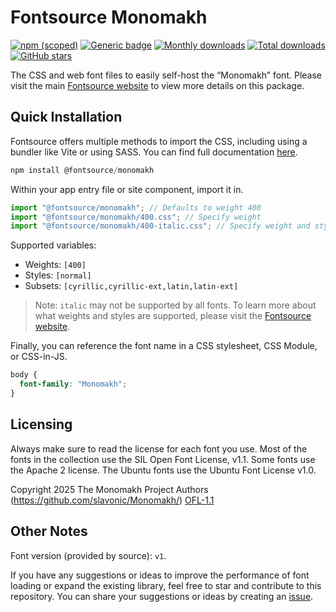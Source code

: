 # Fontsource Monomakh

[![npm (scoped)](https://img.shields.io/npm/v/@fontsource/monomakh?color=brightgreen)](https://www.npmjs.com/package/@fontsource/monomakh) [![Generic badge](https://img.shields.io/badge/fontsource-passing-brightgreen)](https://github.com/fontsource/fontsource) [![Monthly downloads](https://badgen.net/npm/dm/@fontsource/monomakh)](https://github.com/fontsource/fontsource) [![Total downloads](https://badgen.net/npm/dt/@fontsource/monomakh)](https://github.com/fontsource/fontsource) [![GitHub stars](https://img.shields.io/github/stars/fontsource/fontsource.svg?style=social&label=Star)](https://github.com/fontsource/fontsource/stargazers)

The CSS and web font files to easily self-host the “Monomakh” font. Please visit the main [Fontsource website](https://fontsource.org/fonts/monomakh) to view more details on this package.

## Quick Installation

Fontsource offers multiple methods to import the CSS, including using a bundler like Vite or using SASS. You can find full documentation [here](https://fontsource.org/docs/getting-started/introduction).

```javascript
npm install @fontsource/monomakh
```

Within your app entry file or site component, import it in.

```javascript
import "@fontsource/monomakh"; // Defaults to weight 400
import "@fontsource/monomakh/400.css"; // Specify weight
import "@fontsource/monomakh/400-italic.css"; // Specify weight and style
```

Supported variables:
- Weights: `[400]`
- Styles: `[normal]`
- Subsets: `[cyrillic,cyrillic-ext,latin,latin-ext]`

> Note: `italic` may not be supported by all fonts. To learn more about what weights and styles are supported, please visit the [Fontsource website](https://fontsource.org/fonts/monomakh).

Finally, you can reference the font name in a CSS stylesheet, CSS Module, or CSS-in-JS.

```css
body {
  font-family: "Monomakh";
}
```

## Licensing
Always make sure to read the license for each font you use. Most of the fonts in the collection use the SIL Open Font License, v1.1. Some fonts use the Apache 2 license. The Ubuntu fonts use the Ubuntu Font License v1.0.

Copyright 2025 The Monomakh Project Authors (https://github.com/slavonic/Monomakh/)
[OFL-1.1](https://openfontlicense.org)

## Other Notes
Font version (provided by source): `v1`.

If you have any suggestions or ideas to improve the performance of font loading or expand the existing library, feel free to star and contribute to this repository. You can share your suggestions or ideas by creating an [issue](https://github.com/fontsource/fontsource/issues).